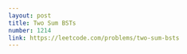 ```yaml
---
layout: post
title: Two Sum BSTs
number: 1214
link: https://leetcode.com/problems/two-sum-bsts
---
```

